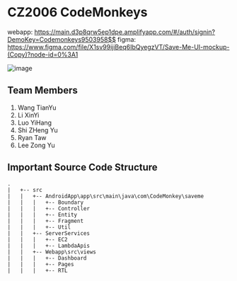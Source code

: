 # CZ2006 CodeMonkeys 
webapp: https://main.d3p8qrw5ep1dpe.amplifyapp.com/#/auth/signin?DemoKey=Codemonkeys9503958$$
figma: https://www.figma.com/file/X1sv99ijiBeq6IbQyegzVT/Save-Me-UI-mockup-(Copy)?node-id=0%3A1

![image](https://github.com/Ryancodeshard/SaveMe-webapp/assets/37407301/95a38642-c8bf-462c-b47c-68d660a7893b)


## Team Members
1. Wang TianYu
2. Li XinYi
3. Luo YiHang
4. Shi ZHeng Yu
5. Ryan Taw
6. Lee Zong Yu


## Important Source Code Structure
```
.
|	+-- src
|	|	+--	AndroidApp\app\src\main\java\com\CodeMonkey\saveme
|	|	|	+-- Boundary
|	|	|	+-- Controller
|	|	|	+-- Entity
|	|	|	+-- Fragment
|	|	|	+-- Util
|	|	+--	ServerServices
|	|	|	+-- EC2
|	|	|	+-- LambdaApis
|	|	+--	Webapp\src\views
|	|	|	+-- Dashboard
|	|	|	+-- Pages
|	|	|	+-- RTL

```
